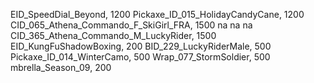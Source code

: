 EID_SpeedDial_Beyond, 1200
Pickaxe_ID_015_HolidayCandyCane, 1200
CID_065_Athena_Commando_F_SkiGirl_FRA, 1500
na
na
na
CID_365_Athena_Commando_M_LuckyRider, 1500
EID_KungFuShadowBoxing, 200
BID_229_LuckyRiderMale, 500
Pickaxe_ID_014_WinterCamo, 500
Wrap_077_StormSoldier, 500
mbrella_Season_09, 200
